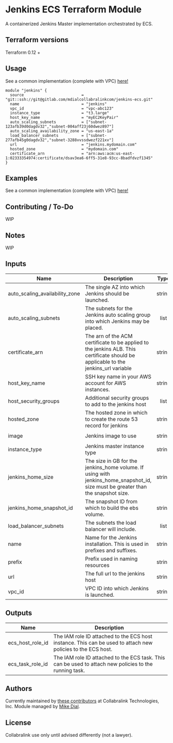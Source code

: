 # Jenkins ECS Terraform Module

A containerized Jenkins Master implementation orchestrated by ECS.


## Terraform versions

Terraform 0.12 +


## Usage
See a common implementation (complete with VPC) [here!](examples/common)

```hcl
module "jenkins" {
  source                         = "git::ssh://git@gitlab.com/mdialcollabralinkcom/jenkins-ecs.git"
  name                           = "jenkins"
  vpc_id                         = "vpc-abc123"
  instance_type                  = "t3.large"
  host_key_name                  = "myEC2KeyPair"
  auto_scaling_subnets           = ["subnet-123afb39d0dagdv32","subnet-004aff23j60dwez897"]
  auto_scaling_availability_zone = "us-east-1a"
  load_balancer_subnets          = ["subnet-277afb45g0dagdv32","subnet-3288vvssdwezf221xv"]
  url                            = "jenkins.mydomain.com"
  hosted_zone                    = "mydomain.com"
  certificate_arn                = "arn:aws:acm:us-east-1:02333354974:certificate/dsav3ea6-6ff5-31e8-93cc-8badfdvzf1345"
}
```


## Examples
See a common implementation (complete with VPC)  [here!](examples/common)


## Contributing / To-Do
WIP


## Notes

WIP


<!-- BEGINNING OF PRE-COMMIT-TERRAFORM DOCS HOOK -->
## Inputs

| Name | Description | Type | Default | Required |
|------|-------------|:----:|:-----:|:-----:|
| auto\_scaling\_availability\_zone | The single AZ into which Jenkins should be launched. | string | n/a | yes |
| auto\_scaling\_subnets | The subnets for the Jenkins auto scaling group into which Jenkins may be placed. | list | n/a | yes |
| certificate\_arn | The arn of the ACM certificate to be applied to the jenkins ALB.  This certificate should be applicable to the jenkins_url variable | string | n/a | yes |
| host\_key\_name | SSH key name in your AWS account for AWS instances. | string | n/a | yes |
| host\_security\_groups | Additional security groups to add to the jenkins host | list | `[]` | no |
| hosted\_zone | The hosted zone in which to create the route 53 record for jenkins | string | n/a | yes |
| image | Jenkins image to use | string | `"jenkins/jenkins:lts-centos"` | no |
| instance\_type | Jenkins master instance type | string | `"m5.xlarge"` | no |
| jenkins\_home\_size | The size in GB for the jenkins_home volume.  If using with jenkins_home_snapshot_id, size must be greater than the snapshot size. | string | `"50"` | no |
| jenkins\_home\_snapshot\_id | The snapshot ID from which to build the ebs volume. | string | `""` | no |
| load\_balancer\_subnets | The subnets the load balancer will include. | list | n/a | yes |
| name | Name for the Jenkins installation.  This is used in prefixes and suffixes. | string | n/a | yes |
| prefix | Prefix used in naming resources | string | `"jenkins"` | no |
| url | The full url to the jenkins host | string | n/a | yes |
| vpc\_id | VPC ID into which Jenkins is launched. | string | n/a | yes |

## Outputs

| Name | Description |
|------|-------------|
| ecs\_host\_role\_id | The IAM role ID attached to the ECS host instance.  This can be used to attach new policies to the ECS host. |
| ecs\_task\_role\_id | The IAM role ID attached to the ECS task.  This can be used to attach new policies to the running task. |

<!-- END OF PRE-COMMIT-TERRAFORM DOCS HOOK -->


## Authors

Currently maintained by [these contributors](https://gitlab.com/mdialcollabralinkcom/jenkins-eks/-/graphs/master) at Collabralink Technologies, Inc.
Module managed by [Mike Dial](https://gitlab.com/mdialcollabralinkcom).

## License

Collabralink use only until advised differently (not a lawyer).
